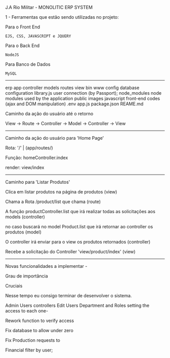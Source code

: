 J.A Rio Militar - MONOLITIC ERP SYSTEM

1 - Ferramentas que estão sendo utilizadas no projeto:

Para o Front End

	EJS, CSS, JAVASCRIPT e JQUERY

Para o Back End

	NodeJS

Para Banco de Dados
	
	MySQL

--------------------------------------------------

erp
	app
		controller
		models
		routes
		view
	bin
		www
	config
		database configuration
		library.js
		user connection (by Passport); 
	node_modules
		node modules used by the application
	public
		images
		javascript front-end codes (ajax and DOM manipulation)
	.env
	app.js
	package.json
	REAME.md


Caminho da ação do usuário até o retorno

View -> Route -> Controller -> Model -> Controller -> View

--------------------------------------------------

Caminho da ação do usuário para 'Home Page'

Rota: '/' | (app/routes/)

Função: homeController.index

render: view/index

---------------------------------------------------

Caminho para 'Listar Produtos'

Clica em listar produtos na página de produtos (view)

Chama a Rota /product/list que chama (route)

A função productController.list que irá realizar todas as solicitações aos models (controller)

no caso buscará no model Product.list que irá retornar ao controller os produtos (model)

O controller irá enviar para o view os produtos retornados (controller)

Recebe a solicitação do Controller 'view/product/index' (view)


---------------------------------------------------

Novas funcionalidades a implementar - 

Grau de importância

Cruciais

Nesse tempo eu consigo terminar de desenvolver o sistema.

Admin Users controllers
	Edit Users Department and Roles setting the access to each one-

Rework function to verify access

Fix database to allow under zero

Fix Production requests to

Financial filter by user;